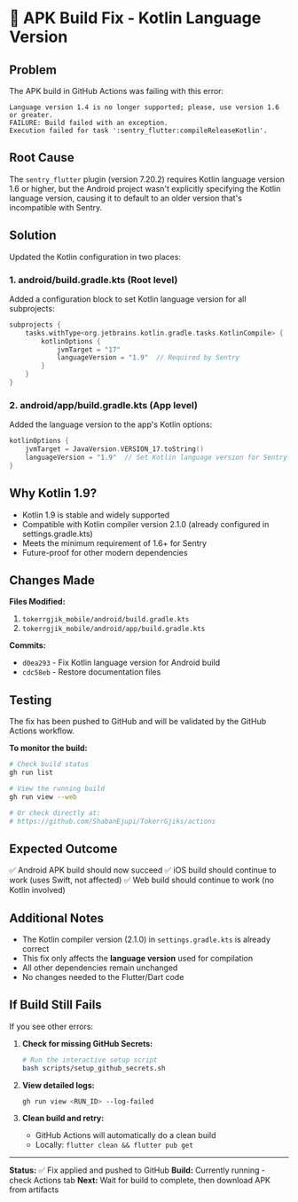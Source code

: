 # 🔧 APK Build Fix - Kotlin Language Version

## Problem

The APK build in GitHub Actions was failing with this error:

```
Language version 1.4 is no longer supported; please, use version 1.6 or greater.
FAILURE: Build failed with an exception.
Execution failed for task ':sentry_flutter:compileReleaseKotlin'.
```

## Root Cause

The `sentry_flutter` plugin (version 7.20.2) requires Kotlin language version 1.6 or higher, but the Android project wasn't explicitly specifying the Kotlin language version, causing it to default to an older version that's incompatible with Sentry.

## Solution

Updated the Kotlin configuration in two places:

### 1. **android/build.gradle.kts** (Root level)
Added a configuration block to set Kotlin language version for all subprojects:

```kotlin
subprojects {
    tasks.withType<org.jetbrains.kotlin.gradle.tasks.KotlinCompile> {
        kotlinOptions {
            jvmTarget = "17"
            languageVersion = "1.9"  // Required by Sentry
        }
    }
}
```

### 2. **android/app/build.gradle.kts** (App level)
Added the language version to the app's Kotlin options:

```kotlin
kotlinOptions {
    jvmTarget = JavaVersion.VERSION_17.toString()
    languageVersion = "1.9"  // Set Kotlin language version for Sentry compatibility
}
```

## Why Kotlin 1.9?

- Kotlin 1.9 is stable and widely supported
- Compatible with Kotlin compiler version 2.1.0 (already configured in settings.gradle.kts)
- Meets the minimum requirement of 1.6+ for Sentry
- Future-proof for other modern dependencies

## Changes Made

**Files Modified:**
1. `tokerrgjik_mobile/android/build.gradle.kts`
2. `tokerrgjik_mobile/android/app/build.gradle.kts`

**Commits:**
- `d0ea293` - Fix Kotlin language version for Android build
- `cdc58eb` - Restore documentation files

## Testing

The fix has been pushed to GitHub and will be validated by the GitHub Actions workflow.

**To monitor the build:**
```bash
# Check build status
gh run list

# View the running build
gh run view --web

# Or check directly at:
# https://github.com/ShabanEjupi/TokerrGjiks/actions
```

## Expected Outcome

✅ Android APK build should now succeed
✅ iOS build should continue to work (uses Swift, not affected)
✅ Web build should continue to work (no Kotlin involved)

## Additional Notes

- The Kotlin compiler version (2.1.0) in `settings.gradle.kts` is already correct
- This fix only affects the **language version** used for compilation
- All other dependencies remain unchanged
- No changes needed to the Flutter/Dart code

## If Build Still Fails

If you see other errors:

1. **Check for missing GitHub Secrets:**
   ```bash
   # Run the interactive setup script
   bash scripts/setup_github_secrets.sh
   ```

2. **View detailed logs:**
   ```bash
   gh run view <RUN_ID> --log-failed
   ```

3. **Clean build and retry:**
   - GitHub Actions will automatically do a clean build
   - Locally: `flutter clean && flutter pub get`

---

**Status:** ✅ Fix applied and pushed to GitHub
**Build:** Currently running - check Actions tab
**Next:** Wait for build to complete, then download APK from artifacts
